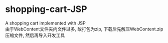 # shopping-cart-JSP
A shopping cart implemented with JSP<br>
由于WebContent文件夹内文件过多, 故打包为zip, 下载后先解压WebContent.zip压缩文件, 然后再导入开发工具
